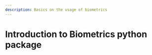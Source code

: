 ```yaml
---
description: Basics on the usage of biometrics
---
```


# Introduction to Biometrics python package

